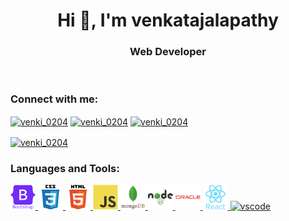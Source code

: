 <h1 align="center">Hi 👋, I'm venkatajalapathy</h1>
<h3 align="center">Web Developer</h3>
<br>
<h3 align="left">Connect with me:</h3>
<p align="left">
<a href="https://instagram.com/venki_0204" target="_blank" title="Instagram"><img align="center" src="https://raw.githubusercontent.com/rahuldkjain/github-profile-readme-generator/master/src/images/icons/Social/instagram.svg" alt="venki_0204" height="30" width="40" /></a>
  <a href="https://api.whatsapp.com/send?phone=919786353801" target="_blank" title="Whats app"><img align="center" src="https://raw.githubusercontent.com/rahuldkjain/github-profile-readme-generator/master/src/images/icons/Social/whatsapp.svg" alt="venki_0204" height="30" width="40" /></a>
  <a href="https://www.linkedin.com/in/venkatajalapathy-p" target="_blank" title="LinkedIn"><img align="center" src="https://cdn-icons-png.flaticon.com/512/145/145807.png" alt="venki_0204" height="30" width="40" /></a>
  
  <a href="mailto:venkat020401@gmail.com" target="_blank" title="Mail"><img align="center" src="https://i.pinimg.com/originals/8f/c3/7b/8fc37b74b608a622588fbaa361485f32.png" alt="venki_0204" height="30" width="40" /></a>
  
</p>

<h3 align="left">Languages and Tools:</h3>
<p align="left"> <a href="https://getbootstrap.com" target="_blank" rel="noreferrer"> <img src="https://raw.githubusercontent.com/devicons/devicon/master/icons/bootstrap/bootstrap-plain-wordmark.svg" alt="bootstrap" width="40" height="40"/> </a> <a href="https://www.w3schools.com/css/" target="_blank" rel="noreferrer"> <img src="https://raw.githubusercontent.com/devicons/devicon/master/icons/css3/css3-original-wordmark.svg" alt="css3" width="40" height="40"/> </a> <a href="https://www.w3.org/html/" target="_blank" rel="noreferrer"> <img src="https://raw.githubusercontent.com/devicons/devicon/master/icons/html5/html5-original-wordmark.svg" alt="html5" width="40" height="40"/> </a> <a href="https://developer.mozilla.org/en-US/docs/Web/JavaScript" target="_blank" rel="noreferrer"> <img src="https://raw.githubusercontent.com/devicons/devicon/master/icons/javascript/javascript-original.svg" alt="javascript" width="40" height="40"/> </a> <a href="https://www.mongodb.com/" target="_blank" rel="noreferrer"> <img src="https://raw.githubusercontent.com/devicons/devicon/master/icons/mongodb/mongodb-original-wordmark.svg" alt="mongodb" width="40" height="40"/> </a> <a href="https://nodejs.org" target="_blank" rel="noreferrer"> <img src="https://raw.githubusercontent.com/devicons/devicon/master/icons/nodejs/nodejs-original-wordmark.svg" alt="nodejs" width="40" height="40"/> </a> <a href="https://www.oracle.com/" target="_blank" rel="noreferrer"> <img src="https://raw.githubusercontent.com/devicons/devicon/master/icons/oracle/oracle-original.svg" alt="oracle" width="40" height="40"/> </a> <a href="https://reactjs.org/" target="_blank" rel="noreferrer"> <img src="https://raw.githubusercontent.com/devicons/devicon/master/icons/react/react-original-wordmark.svg" alt="react" width="40" height="40"/> </a>
<a href="https://code.visualstudio.com/" target="_blank" rel="noreferrer"> <img src="https://encrypted-tbn0.gstatic.com/images?q=tbn:ANd9GcTo6sjz_QEFa69ZH-GwtS7asI_yQjaKSIwgIw&s" alt="vscode" width="40" height="40"/> </a></p>
